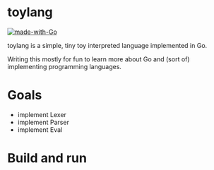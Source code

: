 # toylang
[![made-with-Go](https://img.shields.io/badge/Made%20with-Go-1f425f.svg)](http://golang.org)

toylang is a simple, tiny toy interpreted language implemented in Go.

Writing this mostly for fun to learn more about Go and (sort of) implementing programming languages.

# Goals
* implement Lexer
* implement Parser
* implement Eval
 
# Build and run

